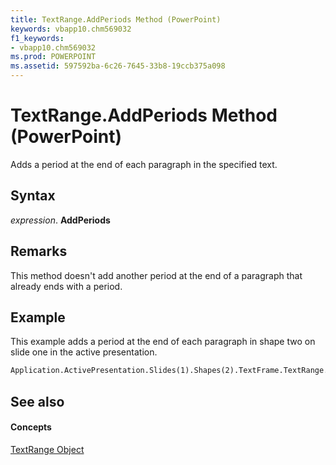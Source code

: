 ```yaml
---
title: TextRange.AddPeriods Method (PowerPoint)
keywords: vbapp10.chm569032
f1_keywords:
- vbapp10.chm569032
ms.prod: POWERPOINT
ms.assetid: 597592ba-6c26-7645-33b8-19ccb375a098
---
```



# TextRange.AddPeriods Method (PowerPoint)

Adds a period at the end of each paragraph in the specified text.


## Syntax

 _expression_. **AddPeriods**




## Remarks

This method doesn't add another period at the end of a paragraph that already ends with a period.


## Example

This example adds a period at the end of each paragraph in shape two on slide one in the active presentation.


```vb
Application.ActivePresentation.Slides(1).Shapes(2).TextFrame.TextRange.AddPeriods
```


## See also


#### Concepts


[TextRange Object](textrange-object-powerpoint.md)

